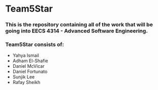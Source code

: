 # Team5Star
### This is the repository containing all of the work that will be going into EECS 4314 - Advanced Software Engineering.

### Team5Star consists of:
* Yahya Ismail
* Adham El-Shafie
* Daniel McVicar
* Daniel Fortunato
* Sunjik Lee
* Rafay Sheikh

